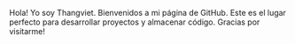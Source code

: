 Hola! Yo soy Thangviet.
Bienvenidos a mi página de GitHub.
Este es el lugar perfecto para desarrollar proyectos y almacenar código.
Gracias por visitarme!
